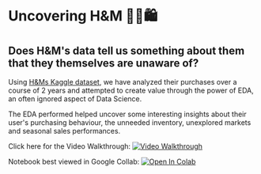 # Uncovering H&M 👗👖🛍️
## Does H&amp;M's data tell us something about them that they themselves are unaware of? 

Using [H&Ms Kaggle dataset](https://www.kaggle.com/c/h-and-m-personalized-fashion-recommendations/overview), we have analyzed their purchases over a course of 2 years and attempted to create value through the power of EDA, an often ignored aspect of Data Science. 

The EDA performed helped uncover some interesting insights about their user's purchasing behaviour, the unneeded inventory, unexplored markets and seasonal sales performances. 

Click here for the Video Walkthrough: [![Video Walkthrough](https://img.shields.io/badge/-Uncovering%20H%26M-red??style=social&logo=Youtube&link=https://drive.google.com/file/d/1KuuJnO7yQJyoeF7i-IszkGCcfnBvXKbZ/view?usp=sharing)](https://drive.google.com/file/d/1KuuJnO7yQJyoeF7i-IszkGCcfnBvXKbZ/view?usp=sharing)

Notebook best viewed in Google Collab: [![Open In Colab](https://colab.research.google.com/assets/colab-badge.svg)](https://colab.research.google.com/github/TwistedMat/Uncovering-HnM/blob/main/Uncovering_H&M_EDA_Project.ipynb)

